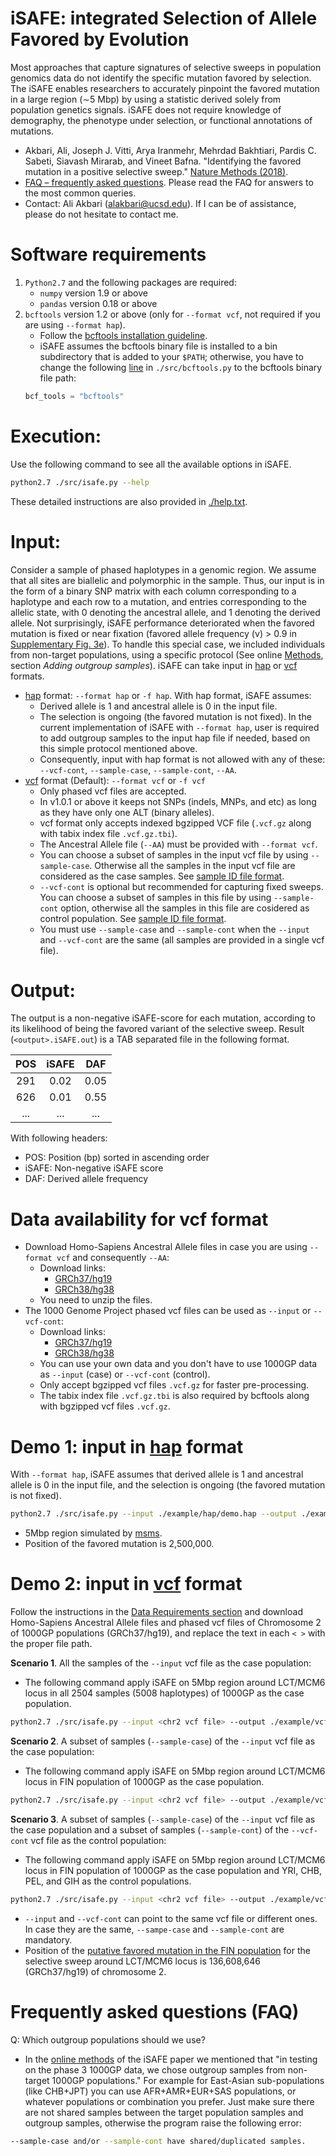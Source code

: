 iSAFE: **i**ntegrated **S**election of **A**llele **F**avored by **E**volution
==========
Most approaches that capture signatures of selective sweeps in population genomics data do not identify the specific mutation favored by selection. The iSAFE enables researchers to accurately pinpoint the favored mutation in a large region (∼5 Mbp) by using a statistic derived solely from population genetics signals. iSAFE does not require knowledge of demography, the phenotype under selection, or functional annotations of mutations. 
- Akbari, Ali, Joseph J. Vitti, Arya Iranmehr, Mehrdad Bakhtiari, Pardis C. Sabeti, Siavash Mirarab, and Vineet Bafna. "Identifying the favored mutation in a positive selective sweep." [Nature Methods (2018)](https://doi.org/10.1038/nmeth.4606).
- [FAQ – frequently asked questions](https://github.com/alek0991/iSAFE/blob/master/FAQ.md). Please read the FAQ for answers to the most common queries.
- Contact: Ali Akbari (alakbari@ucsd.edu). If I can be of assistance, please do not hesitate to contact me.

Software requirements
==========
1. ```Python2.7``` and the following packages are required:
    -   ```numpy``` version 1.9 or above 
    -   ```pandas``` version 0.18 or above
2. ```bcftools``` version 1.2 or above (only for ```--format vcf```, not required if you are using ```--format hap```).
    - Follow the [bcftools installation guideline](http://www.htslib.org/download/).
    - iSAFE assumes the bcftools binary file is installed to a bin subdirectory that is added 
     to your ```$PATH```; otherwise, you have to change the following 
     [line](https://github.com/alek0991/iSAFE/blob/b54f60f8f274ab248e308f6e953ff018d1b577c7/src/bcftools.py#L6) in ```./src/bcftools.py``` to the bcftools binary file path: 
    ```python
    bcf_tools = "bcftools"
    ```    

Execution:
===========
Use the following command to see all the available options in iSAFE.
 
```sh
python2.7 ./src/isafe.py --help
```
These detailed instructions are also provided in [./help.txt](https://github.com/alek0991/iSAFE/blob/master/help.txt).

Input:
==========
Consider a sample of phased haplotypes in a genomic region. We assume that all 
sites are biallelic and  polymorphic in the sample. 
Thus, our input is in the form of a binary 
SNP matrix with each column corresponding to a haplotype and each row to a 
mutation, and entries corresponding to the allelic state, with 0 denoting the
ancestral allele, and 1 denoting the derived allele. Not surprisingly, iSAFE performance deteriorated when the favored mutation is fixed or near fixation (favored allele frequency (ν) > 0.9 in [Supplementary Fig. 3e](https://www.nature.com/articles/nmeth.4606/figures/6)). To handle this special case, we included individuals from non-target populations, using a specific protocol (See online [Methods](https://www.nature.com/articles/nmeth.4606#methods), section *Adding outgroup samples*). iSAFE can take input in [hap](https://github.com/alek0991/iSAFE/blob/master/hap_format.md) or [vcf](https://samtools.github.io/hts-specs/VCFv4.2.pdf) formats.
* [hap](https://github.com/alek0991/iSAFE/blob/master/hap_format.md) format: ```--format hap``` or ```-f hap```. With hap format, iSAFE assumes:
    - Derived allele is 1 and ancestral allele is 0 in the input file.
    - The selection is ongoing (the favored mutation is not fixed). In the current implementation of iSAFE with ```--format hap```, user is required to add outgroup samples to the input hap file if needed, based on this simple protocol mentioned above.
    - Consequently, input with hap format is not allowed with any of these: ```--vcf-cont```, ```--sample-case```, ```--sample-cont```, ```--AA```.
* [vcf](https://samtools.github.io/hts-specs/VCFv4.2.pdf) format (Default): ```--format vcf``` or ```-f vcf```
    - Only phased vcf files are accepted.
    - In v1.0.1 or above it keeps not SNPs (indels, MNPs, and etc) as long as they have only one ALT (binary alleles).
    - vcf format only accepts indexed bgzipped VCF file (```.vcf.gz``` along with tabix index file ```.vcf.gz.tbi```).
    - The Ancestral Allele file (```--AA```) must be provided with ```--format vcf```.
    - You can choose a subset of samples in the input vcf file by using ```--sample-case```. Otherwise all the samples in the input vcf file are considered as the case samples. See [sample ID file format](https://github.com/alek0991/iSAFE/blob/master/sample_ID_format.md).
    - ```--vcf-cont``` is optional but recommended for capturing fixed sweeps. You can choose a subset of samples in this file by using ```--sample-cont``` option, otherwise all the samples in this file are cosidered as control population. See [sample ID file format](https://github.com/alek0991/iSAFE/blob/master/sample_ID_format.md).  
    - You must use ```--sample-case``` and ```--sample-cont``` when the ```--input``` and ```--vcf-cont``` are the same (all samples are provided in a single vcf file).    
    



Output:
==========
The output is a non-negative iSAFE-score for each mutation, according to its 
likelihood of being the favored variant of the selective sweep. 
Result (```<output>.iSAFE.out```) is a TAB separated file in the following format.

| POS | iSAFE | DAF |
|:----------:|:---------:|:---------:|
| 291 |    0.02    |    0.05    |
| 626 |    0.01    |    0.55    |
| ... |    ...    |    ...    |

With following headers:

   - POS: Position (bp) sorted in ascending order
   - iSAFE: Non-negative iSAFE score
   - DAF: Derived allele frequency

Data availability for vcf format
==========
*  Download Homo-Sapiens Ancestral Allele files in case you are using ```--format vcf``` and consequently ```--AA```:
    - Download links: 
        - [GRCh37/hg19](http://ftp.ensembl.org/pub/release-75/fasta/ancestral_alleles/)
        - [GRCh38/hg38](http://ftp.ensemblorg.ebi.ac.uk/pub/release-88/fasta/ancestral_alleles/)
    - You need to unzip the files.
* The 1000 Genome Project phased vcf files can be used as ```--input``` or ```--vcf-cont```:
    - Download links: 
        - [GRCh37/hg19](http://ftp.1000genomes.ebi.ac.uk/vol1/ftp/release/20130502/)
        - [GRCh38/hg38](http://ftp.1000genomes.ebi.ac.uk/vol1/ftp/release/20130502/supporting/GRCh38_positions/)
    - You can use your own data and you don't have to use 1000GP data as ```--input``` (case) or ```--vcf-cont``` (control).
    - Only accept bgzipped vcf files ```.vcf.gz``` for faster pre-processing.
    - The tabix index file ```.vcf.gz.tbi``` is also required by bcftools along with bgzipped vcf files ```.vcf.gz```.


Demo 1: input in [hap](https://github.com/alek0991/iSAFE/blob/master/hap_format.md) format
===========
With ```--format hap```, iSAFE assumes that derived allele is 1 and ancestral allele is 0 in the input file, and the selection is ongoing (the favored mutation is not fixed).
```sh
python2.7 ./src/isafe.py --input ./example/hap/demo.hap --output ./example/hap/demo --format hap
```
* 5Mbp region simulated by [msms](http://www.mabs.at/ewing/msms/index.shtml).
* Position of the favored mutation is 2,500,000.

Demo 2: input in [vcf](https://samtools.github.io/hts-specs/VCFv4.2.pdf) format
===========
Follow the instructions in the [Data Requirements section](https://github.com/alek0991/iSAFE#data-requirements) and download Homo-Sapiens Ancestral Allele files and phased vcf files of Chromosome 2 of 1000GP populations (GRCh37/hg19), and replace the text in each ```< >``` with the proper file path.

**Scenario 1**. All the samples of the ```--input``` vcf file as the case population:
- The following command apply iSAFE on 5Mbp region around LCT/MCM6 locus in all 2504 samples (5008 haplotypes) of 1000GP as the case population.
    
```sh
python2.7 ./src/isafe.py --input <chr2 vcf file> --output ./example/vcf/LCT --region 2:134108646-139108646 --AA <chr2 Ancestral Allele file>
```

**Scenario 2**. A subset of samples (```--sample-case```) of the ```--input``` vcf file as the case population:
- The following command apply iSAFE on 5Mbp region around LCT/MCM6 locus in FIN population of 1000GP as the case population.

```sh
python2.7 ./src/isafe.py --input <chr2 vcf file> --output ./example/vcf/LCT --region 2:134108646-139108646 --AA <chr2 Ancestral Allele file> --sample-case ./example/vcf/case.sample
```

**Scenario 3**. A subset of samples (```--sample-case```) of the ```--input``` vcf file as the case population and a subset of samples (```--sample-cont```) of the ```--vcf-cont``` vcf file as the control population:
- The following command apply iSAFE on 5Mbp region around LCT/MCM6 locus in FIN population of 1000GP as the case population and YRI, CHB, PEL, and GIH as the control populations.

```sh
python2.7 ./src/isafe.py --input <chr2 vcf file> --output ./example/vcf/LCT --region 2:134108646-139108646 --AA <chr2 Ancestral Allele file> --vcf-cont <chr2 vcf file> --sample-case ./example/vcf/case.sample --sample-cont ./example/vcf/cont.sample
```

* ```--input``` and ```--vcf-cont``` can point to the same vcf file or different ones. In case they are the same, ```--sampe-case``` and ```--sample-cont``` are mandatory.
* Position of the [putative favored mutation in the FIN population](http://www.nature.com/ng/journal/v30/n2/full/ng826.html) for the selective sweep around LCT/MCM6 locus is 136,608,646 (GRCh37/hg19) of chromosome 2.

Frequently asked questions (FAQ)
=============
Q: Which outgroup populations should we use?
   * In the [online methods](https://www.nature.com/articles/nmeth.4606#methods) of the iSAFE paper we mentioned that "in testing on the phase 3 1000GP data, we chose outgroup samples from non-target 1000GP populations." For example for East-Asian sub-populations (like CHB+JPT) you can use AFR+AMR+EUR+SAS populations, or whatever populations or combination you prefer. Just make sure there are not shared samples between the target population samples and outgroup samples, otherwise the program raise the following error:
   ```sh
   --sample-case and/or --sample-cont have shared/duplicated samples.
```  

